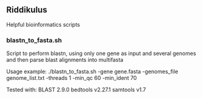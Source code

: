 ## Riddikulus
Helpful bioinformatics scripts


### blastn_to_fasta.sh
Script to perform blastn, using only one gene as input and several genomes and then parse blast alignments into multifasta

Usage example: 
./blastn_to_fasta.sh -gene gene.fasta -genomes_file genome_list.txt -threads 1 -min_qc 60 -min_ident 70

Tested with:
BLAST 2.9.0
bedtools v2.27.1
samtools v1.7
